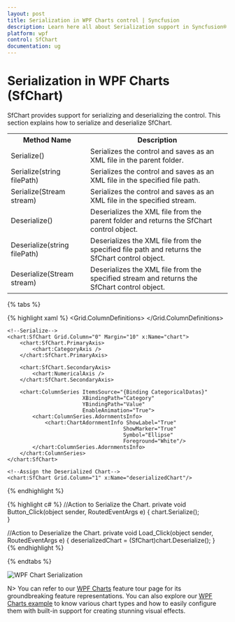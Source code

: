 ```yaml
---
layout: post
title: Serialization in WPF Charts control | Syncfusion
description: Learn here all about Serialization support in Syncfusion® WPF Charts (SfChart) control, its elements and more details.
platform: wpf
control: SfChart
documentation: ug
---
```


# Serialization in WPF Charts (SfChart)

SfChart provides support for serializing and deserializing the control. This section explains how to serialize and deserialize SfChart.

<table>
<tr>
<th>Method Name</th>
<th>Description</th>
</tr>
<tr>
<td>Serialize()</td>
<td>Serializes the control and saves as an XML file in the parent folder.</td>
</tr>
<tr>
<td>Serialize(string filePath)</td>
<td>Serializes the control and saves as an XML file in the specified file path.</td>
</tr>
<tr>
<td>Serialize(Stream stream)</td>
<td>Serializes the control and saves as an XML file in the specified stream.</td>
</tr>
<tr>
<td>Deserialize()</td>
<td>Deserializes the XML file from the parent folder and returns the SfChart control object.</td>
</tr>
<tr>
<td>Deserialize(string filePath)</td>
<td>Deserializes the XML file from the specified file path and returns the SfChart control object.</td>
</tr>
<tr>
<td>Deserialize(Stream stream)</td>
<td>Deserializes the XML file from the specified stream and returns the SfChart control object.</td>
</tr>
</table>

{% tabs %}

{% highlight xaml %}
<Grid>
    <Grid.ColumnDefinitions>
        <ColumnDefinition Width="350" />
        <ColumnDefinition Width="350" />
    </Grid.ColumnDefinitions>
    
    <!--Serialize-->
    <chart:SfChart Grid.Column="0" Margin="10" x:Name="chart">
        <chart:SfChart.PrimaryAxis>
            <chart:CategoryAxis />
        </chart:SfChart.PrimaryAxis>
        
        <chart:SfChart.SecondaryAxis>
            <chart:NumericalAxis />
        </chart:SfChart.SecondaryAxis>
        
        <chart:ColumnSeries ItemsSource="{Binding CategoricalDatas}" 
                            XBindingPath="Category"
                            YBindingPath="Value"  
                            EnableAnimation="True">
            <chart:ColumnSeries.AdornmentsInfo>
                <chart:ChartAdornmentInfo ShowLabel="True" 
                                         ShowMarker="True" 
                                         Symbol="Ellipse" 
                                         Foreground="White"/>
            </chart:ColumnSeries.AdornmentsInfo>
        </chart:ColumnSeries>
    </chart:SfChart>

    <!--Assign the Deserialized Chart-->
    <chart:SfChart Grid.Column="1" x:Name="deserializedChart"/>
</Grid>
{% endhighlight %}

{% highlight c# %}
//Action to Serialize the Chart.
private void Button_Click(object sender, RoutedEventArgs e)
{
    chart.Serialize();         
}

//Action to Deserialize the Chart.
private void Load_Click(object sender, RoutedEventArgs e)
{
    deserializedChart = (SfChart)chart.Deserialize();
}        
{% endhighlight %}

{% endtabs %} 

![WPF Chart Serialization](Serialization_images/wpf-chart-serialization.png)

N> You can refer to our [WPF Charts](https://www.syncfusion.com/wpf-controls/charts) feature tour page for its groundbreaking feature representations. You can also explore our [WPF Charts example](https://github.com/syncfusion/wpf-demos) to know various chart types and how to easily configure them with built-in support for creating stunning visual effects.